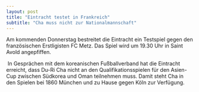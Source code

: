 ```yaml
---
layout: post
title: "Eintracht testet in Frankreich"
subtitle: "Cha muss nicht zur Nationalmannschaft"
---
```


Am kommenden Donnerstag bestreitet die Eintracht ein Testspiel gegen den französischen Erstligisten FC Metz. Das Spiel wird um 19.30 Uhr in Saint Avold angepfiffen.

 In Gesprächen mit dem koreanischen Fußballverband hat die Eintracht erreicht, dass Du-Ri Cha nicht an den Qualifikationsspielen für den Asien-Cup zwischen Südkorea und Oman teilnehmen muss. Damit steht Cha in den Spielen bei 1860 München und zu Hause gegen Köln zur Verfügung.
